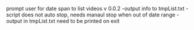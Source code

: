 prompt user for date span to list videos v 0.0.2
-output info to tmpList.txt
-script does not auto stop, needs manaul stop when out of date range 
-output in tmpList.txt need to be printed on exit
